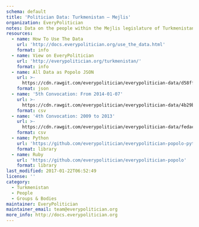 ```yaml
---
schema: default
title: 'Politician Data: Turkmenistan — Mejlis'
organization: EveryPolitician
notes: Data on the people within the Mejlis legislature of Turkmenistan.
resources:
  - name: How To Use The Data
    url: 'http://docs.everypolitician.org/use_the_data.html'
    format: info
  - name: View on EveryPolitician
    url: 'http://everypolitician.org/turkmenistan/'
    format: info
  - name: All Data as Popolo JSON
    url: >-
      https://cdn.rawgit.com/everypolitician/everypolitician-data/d58ffa4237941194ed10fcffdd777ebb752c306f/data/Turkmenistan/Mejlis/ep-popolo-v1.0.json
    format: json
  - name: '5th Convocation: From 2014-01-07'
    url: >-
      https://cdn.rawgit.com/everypolitician/everypolitician-data/4b29b4fdcc34401b33dbfe22487801d18c297588/data/Turkmenistan/Mejlis/term-5.csv
    format: csv
  - name: '4th Convocation: 2009 to 2013'
    url: >-
      https://cdn.rawgit.com/everypolitician/everypolitician-data/fedacb2df1f5110d5775924965d42c61e3ca40b2/data/Turkmenistan/Mejlis/term-4.csv
    format: csv
  - name: Python
    url: 'https://github.com/everypolitician/everypolitician-popolo-python'
    format: library
  - name: Ruby
    url: 'https://github.com/everypolitician/everypolitician-popolo'
    format: library
last_modified: 2017-01-22T06:52:49
license: ''
category:
  - Turkmenistan
  - People
  - Groups & Bodies
maintainer: EveryPolitician
maintainer_email: team@everypolitician.org
more_info: http://docs.everypolitician.org
---
```

